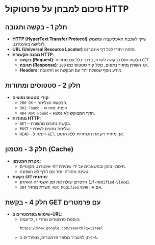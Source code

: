 # סיכום למבחן על פרוטוקול HTTP

## חלק 1 - בקשה ותגובה
- **HTTP (HyperText Transfer Protocol)** שייך לשכבת האפליקציה ומשמש לגלישה באינטרנט.
- **URL (Universal Resource Locator)** מזהה ייחודי לכל דף אינטרנט.
- **מבנה תקשורת HTTP**:
  - **בקשה (Request)**: הלקוח שולח בקשה לשרת, בדרך כלל עם מתודת `GET`.
  - **תגובה (Response)**: השרת מחזיר נתונים, כולל קוד סטטוס כמו `200 OK`.
  - **Headers**: מידע נוסף שנשלח יחד עם הבקשה או התגובה.

## חלק 2 - סטטוסים ומתודות
- **קודי סטטוס נפוצים**:
  - `200 OK` – הבקשה הצליחה.
  - `302 Found` – הפניה מחדש.
  - `404 Not Found` – הדף המבוקש לא נמצא.
- **מתודות HTTP**:
  - `GET` – בקשת נתונים מהשרת.
  - `POST` – שליחת נתונים לשרת.
  - `HEAD` – דומה ל-`GET`, אך מחזיר רק את הכותרות ללא התוכן.

## חלק 3 - מטמון (Cache)
- **מטרת המטמון**:
  - חיסכון בזמן ובמשאבים על ידי שמירת דפי אינטרנט מקומיים.
  - טעינה מהירה יותר אם הדף לא השתנה.
- **בקשת `GET` מותנית**:
  - הדפדפן שולח את זמן השמירה האחרון (`If-Modified-Since`).
  - השרת מחזיר `304 Not Modified` אם אין שינוי.

## חלק 4 - בקשת GET עם פרמטרים
- **שימוש בפרמטרים ב-URL**:
  - הוספת פרמטרים אחרי `?`, לדוגמה:  
    ```url
    https://www.google.com/search?q=israel
    ```
  - ניתן להעביר מספר פרמטרים, מופרדים ב-`&`.


